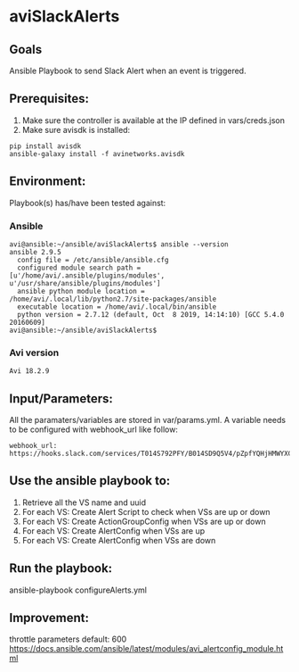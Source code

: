 # aviSlackAlerts

## Goals
Ansible Playbook to send Slack Alert when an event is triggered.

## Prerequisites:
1. Make sure the controller is available at the IP defined in vars/creds.json
2. Make sure avisdk is installed:
```
pip install avisdk
ansible-galaxy install -f avinetworks.avisdk
```

## Environment:
Playbook(s) has/have been tested against:

### Ansible

```
avi@ansible:~/ansible/aviSlackAlerts$ ansible --version
ansible 2.9.5
  config file = /etc/ansible/ansible.cfg
  configured module search path = [u'/home/avi/.ansible/plugins/modules', u'/usr/share/ansible/plugins/modules']
  ansible python module location = /home/avi/.local/lib/python2.7/site-packages/ansible
  executable location = /home/avi/.local/bin/ansible
  python version = 2.7.12 (default, Oct  8 2019, 14:14:10) [GCC 5.4.0 20160609]
avi@ansible:~/ansible/aviSlackAlerts$
```

### Avi version

```
Avi 18.2.9
```

## Input/Parameters:

All the paramaters/variables are stored in var/params.yml. A variable needs to be configured with webhook_url like follow:
```
webhook_url: https://hooks.slack.com/services/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
```

## Use the ansible playbook to:
1. Retrieve all the VS name and uuid
2. For each VS: Create Alert Script to check when VSs are up or down
3. For each VS: Create ActionGroupConfig when VSs are up or down
4. For each VS: Create AlertConfig when VSs are up
5. For each VS: Create AlertConfig when VSs are down

## Run the playbook:
ansible-playbook configureAlerts.yml

## Improvement:
throttle parameters default: 600
https://docs.ansible.com/ansible/latest/modules/avi_alertconfig_module.html
